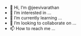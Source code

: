 - 👋 Hi, I’m @jeevivarathan
- 👀 I’m interested in ...
- 🌱 I’m currently learning ...
- 💞️ I’m looking to collaborate on ...
- 📫 How to reach me ...

<!---
jeevivarathan/jeevivarathan is a ✨ special ✨ repository because its `README.md` (this file) appears on your GitHub profile.
You can click the Preview link to take a look at your changes.
--->
